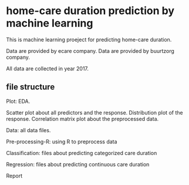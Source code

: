 # home-care duration prediction by machine learning 

This is machine learning proeject for predicting home-care duration. 

Data are provided by ecare company. 
Data are provided by buurtzorg company. 

All data are collected in year 2017.

## file structure

Plot: EDA. 

Scatter plot about all predictors and the response. 
Distribution plot of the response. 
Correlation matrix plot about the preprocessed data. 

Data: all data files. 

Pre-processing-R: using R to preprocess data

Classification: files about predicting categorized care duration 

Regression: files about predicting continuous care duration

Report
